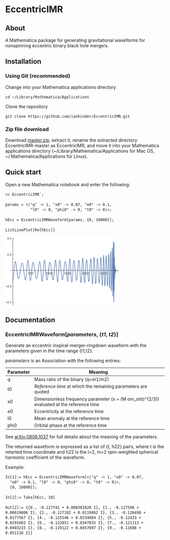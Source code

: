 # EccentricIMR

## About

A Mathematica package for generating gravitational waveforms for
nonspinning eccentric binary black hole mergers.

## Installation

### Using Git (recommended)

Change into your Mathematica applications directory

    cd ~/Library/Mathematica/Applications

Clone the repository

    git clone https://github.com/ianhinder/EccentricIMR.git

### Zip file download

Download
[master.zip](https://github.com/ianhinder/EccentricIMR/archive/master.zip),
extract it, rename the extracted directory EccentricIMR-master as
EccentricIMR, and move it into your Mathematica applications directory
(~/Library/Mathematica/Applications for Mac OS,
~/.Mathematica/Applications for Linux).

## Quick start

Open a new Mathematica notebook and enter the following:

    << EccentricIMR`;

    params = <|"q" -> 1, "x0" -> 0.07, "e0" -> 0.1,
               "l0" -> 0, "phi0" -> 0, "t0" -> 0|>;

    hEcc = EccentricIMRWaveform[params, {0, 10000}];

    ListLinePlot[Re[hEcc]]

![Eccentric waveform](ecc-waveform.png)

## Documentation

### EccentricIMRWaveform[_parameters_, {_t1_, _t2_}]

Generate an eccentric inspiral-merger-ringdown waveform with the parameters given in the time range {t1,t2}.  

_parameters_ is an Association with the following entries:

Parameter | Meaning
--------- | ---
q         | Mass ratio of the binary (q=m1/m2)
t0        | _Reference time_ at which the remaining parameters are quoted
x0        | Dimensionless frequency parameter (x = (M om_orb)^(2/3)) evaluated at the reference time
e0		   | Eccentricity at the reference time
l0		   | Mean anomaly at the reference time
phi0	   | Orbital phase at the reference time

See [arXiv:0806.1037](http://arxiv.org/abs/arXiv:0806.1037) for full details about the meaning of the parameters.

The returned waveform is expressed as a list of {t, h22} pairs, where t is the retarted time coordinate and h22 is the l=2, m=2 spin-weighted spherical harmonic coefficient of the waveform.

Example:

    In[1]:= hEcc = EccentricIMRWaveform[<|"q" -> 1, "x0" -> 0.07,
      "e0" -> 0.1, "l0" -> 0, "phi0" -> 0, "t0" -> 0|>,
      {0, 10000}];

    In[2]:= Take[hEcc, 10]

    Out[2]:= {{0., -0.127741 + 0.000381028 I}, {1., -0.127596 + 
    0.00619006 I}, {2., -0.127182 + 0.0119862 I}, {3., -0.126498 + 
    0.0177567 I}, {4., -0.125546 + 0.0234884 I}, {5., -0.12433 + 
    0.0291683 I}, {6., -0.122851 + 0.0347835 I}, {7., -0.121113 + 
    0.0403215 I}, {8., -0.119122 + 0.0457697 I}, {9., -0.11688 + 
    0.051116 I}}



